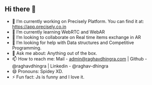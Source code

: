 ## Hi there 👋

- 🔭 I’m currently working on Precisely Platform. You can find it at: https://app.precisely.co.in
- 🌱 I’m currently learning WebRTC and WebAR
- 👯 I’m looking to collaborate on Real time items exchange in AR
- 🤔 I’m looking for help with Data structures and Competitive Programming.
- 💬 Ask me about: Anything out of the box.
- 📫 How to reach me: Mail - admin@raghavdhingra.com | Github - @raghavdhingra | Linkedin - @raghav-dhingra
- 😄 Pronouns: Spidey XD.
- ⚡ Fun fact: Js is funny and I love it.
